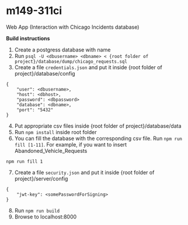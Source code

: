 # m149-311ci
Web App (Interaction with Chicago Incidents database)


**Build instructions**
1. Create a postgress database with name <dbname>
2. Run ```psql -U <dbusername> <dbname> < {root folder of project}/database/dump/chicago_requests.sql ```
3. Create a file `credentials.json` and put it inside {root folder of project}/database/config
```
{
    "user": <dbusername>,
    "host": <dbhost>,
    "password": <dbpassword>
    "database": <dbname>,
    "port": "5432"
}
```
4. Put appropriate csv files inside {root folder of project}/database/data
5. Run ```npm install``` inside root folder
6. You can fill the database with the corresponding csv file. Run `npm run fill [1-11]`. For example, if you want to insert Abandoned_Vehicle_Requests
  ```
npm run fill 1  
  ```
7. Create a file `security.json` and put it inside {root folder of project}/server/config
```
{
    "jwt-key": <somePasswordForSigning>
}
```
8. Run `npm run build`
9. Browse to localhost:8000 
